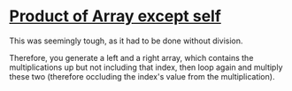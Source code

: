 # [Product of Array except self](https://leetcode.com/problems/product-of-array-except-self/)

This was seemingly tough, as it had to be done without division.

Therefore, you generate a left and a right array, which contains the multiplications up but not including that index, then loop again and multiply these two (therefore occluding the index's value from the multiplication).
